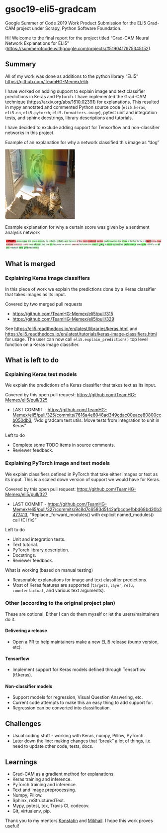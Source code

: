 # gsoc19-eli5-gradcam
Google Summer of Code 2019 Work Product Submission for the ELI5 Grad-CAM project under Scrapy, Python Software Foundation.

Hi! Welcome to the final report for the project titled “Grad-CAM Neural Network Explanations for ELI5” (https://summerofcode.withgoogle.com/projects/#5190417975345152).

## Summary

All of my work was done as additions to the python library “ELI5” https://github.com/TeamHG-Memex/eli5. 

I have worked on adding support to explain image and text classifier predictions in Keras and PyTorch. I have implemented the Grad-CAM technique (https://arxiv.org/abs/1610.02391) for explanations. This resulted in mypy annotated and commented Python source code (`eli5.keras`, `eli5.nn`, `eli5.pytorch`, `eli5.formatters.image`), pytest unit and integration tests, and sphinx docstrings, library descriptions and tutorials.

I have decided to exclude adding support for Tensorflow and non-classifier networks in this project.

Example of an explanation for why a network classified this image as “dog”

![gradcam cat dog image heatmap overlay](images/gradcam-catdog.png?raw=true "Predicted class: dog. Explanation for prediction: highlighted area.")

Example explanation for why a certain score was given by a sentiment analysis network

![gradcam text heatmap over tokens](images/gradcam-text.png?raw=true "Predicted sentiment: low. Explanation for prediction: highlighted positive (green) and negative (red) words.")
  
## What is merged

### Explaining Keras image classifiers

In this piece of work we explain the predictions done by a Keras classifier that takes images as its input.

Covered by two merged pull requests
* https://github.com/TeamHG-Memex/eli5/pull/315
* https://github.com/TeamHG-Memex/eli5/pull/329 

See https://eli5.readthedocs.io/en/latest/libraries/keras.html and https://eli5.readthedocs.io/en/latest/tutorials/keras-image-classifiers.html for usage. The user can now call `eli5.explain_prediction()` top level function on a Keras image classifier.

## What is left to do

### Explaining Keras text models

We explain the predictions of a Keras classifier that takes text as its input.

Covered by this open pull request: https://github.com/TeamHG-Memex/eli5/pull/325
* LAST COMMIT - https://github.com/TeamHG-Memex/eli5/pull/325/commits/7616a4e8048ad349cdac00eace80800ccb050db3, “Add gradcam test utils. Move tests from integration to unit in Keras”

Left to do
* Complete some TODO items in source comments.
* Reviewer feedback.

### Explaining PyTorch image and text models

We explain classifiers defined in PyTorch that take either images or text as its input. This is a scaled down version of support we would have for Keras.

Covered by this open pull request: https://github.com/TeamHG-Memex/eli5/pull/327
* LAST COMMIT - https://github.com/TeamHG-Memex/eli5/pull/327/commits/9c8d7c6583d5142afbccbe1bbd68bd30b3477413, “Replace _forward_modules() with explicit named_modules() call (CI fix)”

Left to do
* Unit and integration tests.
* Text tutorial.
* PyTorch library description.
* Docstrings.
* Reviewer feedback.

What is working (based on manual testing)
* Reasonable explanations for image and text classifier predictions.
* Most of Keras features are supported (`targets`, `layer`, `relu`, `counterfactual`, and various text arguments).

### Other (according to the original project plan)

These are optional. Either I can do them myself or let the users/maintainers do it.

#### Delivering a release
* Open a PR to help maintainers make a new ELI5 release (bump version, etc).

#### Tensorflow
* Implement support for Keras models defined through Tensorflow (tf.keras).

#### Non-classifier models
* Support models for regression, Visual Question Answering, etc.
* Current code attempts to make this an easy thing to add support for.
* Regression can be converted into classification.

## Challenges
* Usual coding stuff - working with Keras, numpy, Pillow, PyTorch.
* Later down the line: making changes that “break” a lot of things, i.e. need to update other code, tests, docs.

## Learnings
* Grad-CAM as a gradient method for explanations.
* Keras training and inference.
* PyTorch training and inference.
* Text and image preprocessing.
* Numpy, Pillow.
* Sphinx, reStructuredText.
* Mypy, pytest, tox, Travis CI, codecov.
* Git, virtualenv, pip.


Thank you to my mentors [Konstatin](https://github.com/lopuhin) and [Mikhail](https://github.com/kmike). I hope this work proves useful!
